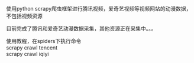 使用python scrapy爬虫框架进行腾讯视频，爱奇艺视频等视频网站的动漫数据，不包括视频资源

目前完成了腾讯和爱奇艺动漫数据采集，其他资源正在采集中。。。

使用教程，在spiders下执行命令<br>
  scrapy crawl tencent <br>
  scrapy crawl iqiyi
  
  
